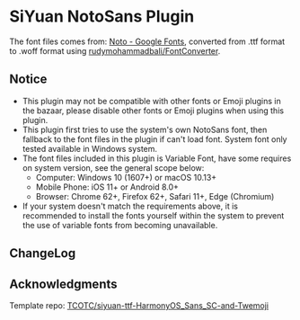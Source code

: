 # SiYuan NotoSans Plugin

The font files comes from: [Noto - Google Fonts](https://fonts.google.com/noto), converted from .ttf format to .woff format using [rudymohammadbali/FontConverter](https://github.com/rudymohammadbali/FontConverter).

## Notice

- This plugin may not be compatible with other fonts or Emoji plugins in the bazaar, please disable other fonts or Emoji plugins when using this plugin.
- This plugin first tries to use the system's own NotoSans font, then fallback to the font files in the plugin if can't load font. System font only tested available in Windows system.
- The font files included in this plugin is Variable Font, have some requires on system version, see the general scope below:
  - Computer: Windows 10 (1607+) or macOS 10.13+
  - Mobile Phone: iOS 11+ or Android 8.0+
  - Browser: Chrome 62+, Firefox 62+, Safari 11+, Edge (Chromium)
- If your system doesn't match the requirements above, it is recommended to install the fonts yourself within the system to prevent the use of variable fonts from becoming unavailable.

## ChangeLog

## Acknowledgments

Template repo: [TCOTC/siyuan-ttf-HarmonyOS_Sans_SC-and-Twemoji](https://github.com/TCOTC/siyuan-ttf-HarmonyOS_Sans_SC-and-Twemoji)
